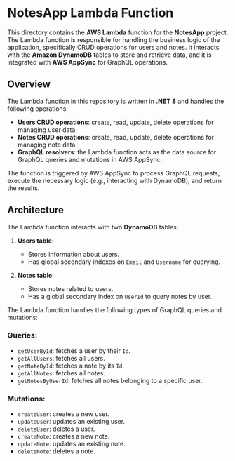 # NotesApp Lambda Function

This directory contains the **AWS Lambda** function for the **NotesApp** project. The Lambda function is responsible for handling the business logic of the application, specifically CRUD operations for users and notes. It interacts with the **Amazon DynamoDB** tables to store and retrieve data, and it is integrated with **AWS AppSync** for GraphQL operations.

## Overview

The Lambda function in this repository is written in **.NET 8** and handles the following operations:

- **Users CRUD operations**: create, read, update, delete operations for managing user data.
- **Notes CRUD operations**: create, read, update, delete operations for managing note data.
- **GraphQL resolvers**: the Lambda function acts as the data source for GraphQL queries and mutations in AWS AppSync.

The function is triggered by AWS AppSync to process GraphQL requests, execute the necessary logic (e.g., interacting with DynamoDB), and return the results.

## Architecture

The Lambda function interacts with two **DynamoDB** tables:

1. **Users table**:
   - Stores information about users.
   - Has global secondary indexes on `Email` and `Username` for querying.

2. **Notes table**:
   - Stores notes related to users.
   - Has a global secondary index on `UserId` to query notes by user.

The Lambda function handles the following types of GraphQL queries and mutations:

### Queries:
- `getUserById`: fetches a user by their `Id`.
- `getAllUsers`: fetches all users.
- `getNoteById`: fetches a note by its `Id`.
- `getAllNotes`: fetches all notes.
- `getNotesByUserId`: fetches all notes belonging to a specific user.

### Mutations:
- `createUser`: creates a new user.
- `updateUser`: updates an existing user.
- `deleteUser`: deletes a user.
- `createNote`: creates a new note.
- `updateNote`: updates an existing note.
- `deleteNote`: deletes a note.


